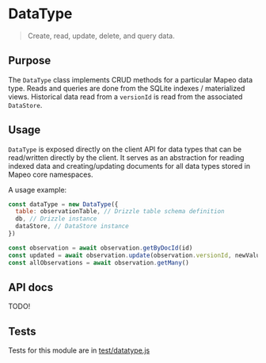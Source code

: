 # DataType

> Create, read, update, delete, and query data.

## Purpose

The `DataType` class implements CRUD methods for a particular Mapeo data type. Reads and queries are done from the SQLite indexes / materialized views. Historical data read from a `versionId` is read from the associated `DataStore`.

## Usage

`DataType` is exposed directly on the client API for data types that can be read/written directly by the client. It serves as an abstraction for reading indexed data and creating/updating documents for all data types stored in Mapeo core namespaces.

A usage example:

```js
const dataType = new DataType({
  table: observationTable, // Drizzle table schema definition
  db, // Drizzle instance
  dataStore, // DataStore instance
})

const observation = await observation.getByDocId(id)
const updated = await observation.update(observation.versionId, newValue)
const allObservations = await observation.getMany()
```

## API docs

TODO!

## Tests

Tests for this module are in [test/datatype.js](../../test/datatype.js)
